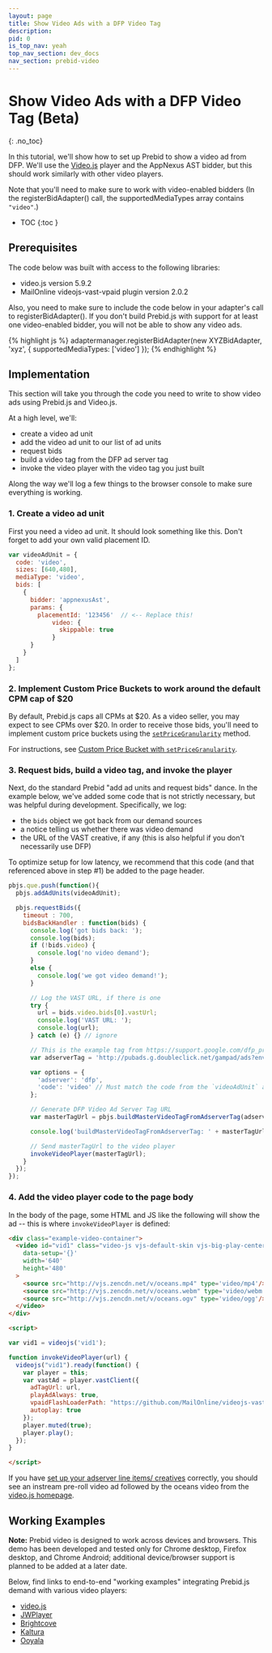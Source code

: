 ```yaml
---
layout: page
title: Show Video Ads with a DFP Video Tag
description:
pid: 0
is_top_nav: yeah
top_nav_section: dev_docs
nav_section: prebid-video
---
```


<div class="bs-docs-section" markdown="1">

# Show Video Ads with a DFP Video Tag (Beta)
{: .no_toc}

In this tutorial, we'll show how to set up Prebid to show a video ad
from DFP.  We'll use the [Video.js](http://videojs.com/) player and
the AppNexus AST bidder, but this should work similarly with other
video players.

Note that you'll need to make sure to work with video-enabled bidders
(In the registerBidAdapter() call, the supportedMediaTypes array contains `"video"`.)

* TOC
{:toc }

## Prerequisites

The code below was built with access to the following libraries:

+ video.js version 5.9.2
+ MailOnline videojs-vast-vpaid plugin version 2.0.2

Also, you need to make sure to include the code below in your
adapter's call to registerBidAdapter().  If you don't build Prebid.js
with support for at least one video-enabled bidder, you will not be
able to show any video ads.

{% highlight js %}
adaptermanager.registerBidAdapter(new XYZBidAdapter, 'xyz', {
  supportedMediaTypes: ['video']
});
{% endhighlight %}

## Implementation

This section will take you through the code you need to write to show
video ads using Prebid.js and Video.js.

At a high level, we'll:

+ create a video ad unit
+ add the video ad unit to our list of ad units
+ request bids
+ build a video tag from the DFP ad server tag
+ invoke the video player with the video tag you just built

Along the way we'll log a few things to the browser console to make sure
everything is working.

### 1. Create a video ad unit

First you need a video ad unit.  It should look something like this.
Don't forget to add your own valid placement ID.

```javascript
var videoAdUnit = {
  code: 'video',
  sizes: [640,480],
  mediaType: 'video',
  bids: [
    {
      bidder: 'appnexusAst',
      params: {
        placementId: '123456'  // <-- Replace this!
            video: {
              skippable: true
            }
      }
    }
  ]
};
```

### 2. Implement Custom Price Buckets to work around the default CPM cap of $20

By default, Prebid.js caps all CPMs at $20.  As a video seller, you may expect to see CPMs over $20.  In order to receive those bids, you'll need to implement custom price buckets using the [`setPriceGranularity`]({{site.github.url}}/dev-docs/publisher-api-reference.html#customCPMObject) method.

For instructions, see [Custom Price Bucket with `setPriceGranularity`]({{site.github.url}}/dev-docs/examples/custom-price-bucket-using-setpricegranularity.html).

### 3. Request bids, build a video tag, and invoke the player

Next, do the standard Prebid "add ad units and request bids" dance.
In the example below, we've added some code that is not strictly
necessary, but was helpful during development.  Specifically, we log:

+ the `bids` object we got back from our demand sources
+ a notice telling us whether there was video demand
+ the URL of the VAST creative, if any (this is also helpful if you
  don't necessarily use DFP)

To optimize setup for low latency, we recommend that this code (and that referenced above in step #1) be added to the page header.

```javascript
pbjs.que.push(function(){
  pbjs.addAdUnits(videoAdUnit);

  pbjs.requestBids({
    timeout : 700,
    bidsBackHandler : function(bids) {
      console.log('got bids back: ');
      console.log(bids);
      if (!bids.video) {
        console.log('no video demand');
      }
      else {
        console.log('we got video demand!');
      }

      // Log the VAST URL, if there is one
      try {
        url = bids.video.bids[0].vastUrl;
        console.log('VAST URL: ');
        console.log(url);
      } catch (e) {} // ignore

      // This is the example tag from https://support.google.com/dfp_premium/answer/1068325
      var adserverTag = 'http://pubads.g.doubleclick.net/gampad/ads?env=vp&gdfp_req=1&impl=s&output=vast&iu=/6062/video-demo&sz=400x300&unviewed_position_start=1&url=http://www.simplevideoad.com&ciu_szs=728x90,300x250&correlator=7105';

      var options = {
        'adserver': 'dfp',
        'code': 'video' // Must match the code from the `videoAdUnit` above
      };

      // Generate DFP Video Ad Server Tag URL
      var masterTagUrl = pbjs.buildMasterVideoTagFromAdserverTag(adserverTag, options);

      console.log('buildMasterVideoTagFromAdserverTag: ' + masterTagUrl);

      // Send masterTagUrl to the video player
      invokeVideoPlayer(masterTagUrl);
    }
  });
});
```

### 4. Add the video player code to the page body

In the body of the page, some HTML and JS like the following will show
the ad -- this is where `invokeVideoPlayer` is defined:

```html
<div class="example-video-container">
  <video id="vid1" class="video-js vjs-default-skin vjs-big-play-centered" controls
    data-setup='{}'
    width='640'
    height='480'
  >
    <source src="http://vjs.zencdn.net/v/oceans.mp4" type='video/mp4'/>
    <source src="http://vjs.zencdn.net/v/oceans.webm" type='video/webm'/>
    <source src="http://vjs.zencdn.net/v/oceans.ogv" type='video/ogg'/>    
  </video>
</div>

<script>

var vid1 = videojs('vid1');

function invokeVideoPlayer(url) {
  videojs("vid1").ready(function() {
    var player = this;
    var vastAd = player.vastClient({
      adTagUrl: url,
      playAdAlways: true,
      vpaidFlashLoaderPath: "https://github.com/MailOnline/videojs-vast-vpaid/blob/RELEASE/bin/VPAIDFlash.swf?raw=true",
      autoplay: true
    });
    player.muted(true);
    player.play();
  });
}

</script>
```

If you have [set up your adserver line items/ creatives]({{site.github.url}}/adops/setting-up-prebid-video-in-dfp.html) correctly, you should see
an instream pre-roll video ad followed by the oceans video from the [video.js homepage](http://videojs.com/).

## Working Examples

**Note:** Prebid video is designed to work across devices and browsers. This demo has been developed and tested only for Chrome desktop, Firefox desktop, and Chrome Android; additional device/browser support is planned to be added at a later date.

Below, find links to end-to-end "working examples" integrating Prebid.js demand with various video players:

+ [video.js]({{site.github.url}}/examples/video/prebid_video_videojs_new.html)
+ [JWPlayer]({{site.github.url}}/examples/video/jwPlayerPrebid.html)
+ [Brightcove]({{site.github.url}}/examples/video/bc-demo.html)
+ [Kaltura]({{site.github.url}}/examples/video/klt-demo.html)
+ [Ooyala]({{site.github.url}}/examples/video/ooyala-demo.html)

</div>
